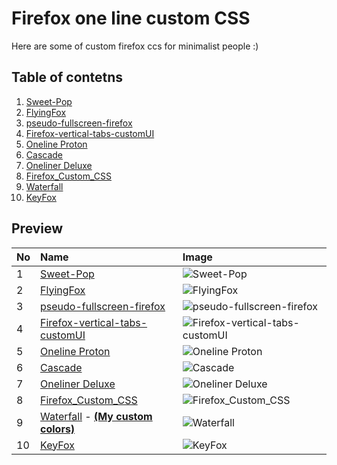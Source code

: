 # Firefox one line custom CSS

Here are some of custom firefox ccs for minimalist people :)

## Table of contetns
 1. [Sweet-Pop](https://github.com/PROxZIMA/Sweet-Pop)
 2. [FlyingFox](https://github.com/akshat46/FlyingFox)
 3. [pseudo-fullscreen-firefox](https://github.com/ongots/pseudo-fullscreen-firefox)
 4. [Firefox-vertical-tabs-customUI](https://github.com/sagars007/Firefox-vertical-tabs-customUI)
 5. [Oneline Proton](https://github.com/lr-tech/OnelineProton)
 6. [Cascade](https://github.com/andreasgrafen/cascade)
 7. [Oneliner Deluxe](https://github.com/Doosty/Oneliner-Deluxe)
 8. [Firefox_Custom_CSS](https://github.com/hakan-demirli/Firefox_Custom_CSS)
 9. [Waterfall](https://github.com/crambaud/waterfall)
 10. [KeyFox](https://github.com/alfarexguy2019/KeyFox)


## Preview
| No | Name                                                                                          | Image                                                                                                                        |
|:---|:----------------------------------------------------------------------------------------------|:-----------------------------------------------------------------------------------------------------------------------------|
| 1  | [Sweet-Pop](https://github.com/PROxZIMA/Sweet-Pop)                                            | ![Sweet-Pop](https://raw.githubusercontent.com/PROxZIMA/Sweet-Pop/master/assets/preview.png)                                 |
| 2  | [FlyingFox](https://github.com/akshat46/FlyingFox)                                            | ![FlyingFox](https://github.com/akshat46/FlyingFox/raw/master/img/demo-hover.gif)                                            |
| 3  | [pseudo-fullscreen-firefox](https://github.com/ongots/pseudo-fullscreen-firefox)              | ![pseudo-fullscreen-firefox](https://github.com/ongots/pseudo-fullscreen-firefox/raw/main/demo.gif)                          |
| 4  | [Firefox-vertical-tabs-customUI](https://github.com/sagars007/Firefox-vertical-tabs-customUI) | ![Firefox-vertical-tabs-customUI](https://github.com/sagars007/Firefox-vertical-tabs-customUI/raw/main/ss/normal_thintt.jpg) |
| 5  | [Oneline Proton](https://github.com/lr-tech/OnelineProton)                                    | ![Oneline Proton](https://github.com/lr-tech/OnelineProton/raw/master/screenshot.png)                                        |
| 6  | [Cascade](https://github.com/andreasgrafen/cascade)                                           | ![Cascade](https://github.com/andreasgrafen/cascade/raw/main/assets/preview.png)                                             |
| 7  | [Oneliner Deluxe](https://github.com/Doosty/Oneliner-Deluxe)                                  | ![Oneliner Deluxe](https://github.com/Doosty/Oneliner-Deluxe/raw/master/preview/pic3.png)                                    |
| 8  | [Firefox_Custom_CSS](https://github.com/hakan-demirli/Firefox_Custom_CSS)                     | ![Firefox_Custom_CSS](https://raw.githubusercontent.com/hakan-demirli/Firefox_Custom_CSS/main/pics/overall.png)              |
| 9  | [Waterfall](https://github.com/crambaud/waterfall) - [**(My custom colors)**](https://github.com/mrbooshehri/.dotfiles/tree/master/firefox-custom-css)                                            | ![Waterfall](https://github.com/crambaud/waterfall/raw/main/assets/preview.png)                                              |
| 10 | [KeyFox](https://github.com/alfarexguy2019/KeyFox)                                            | ![KeyFox](https://user-images.githubusercontent.com/78948152/136501706-accca691-b9c3-4841-acd7-6bb843d2f422.png)             |




